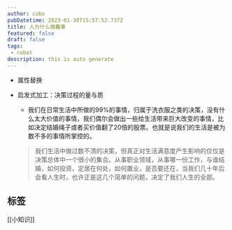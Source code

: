 ```yaml
---
author: cobo
pubDatetime: 2023-01-30T15:57:52.737Z
title: 人为什么做蠢事
featured: false
draft: false
tags:
 - robot
description: this is auto generate
---
```

- 属性替换

- 启发式加工：决策过程的量与质

  - 我们在日常生活中所做的99%的事情，归属于洗衣服之类的决策，没有什么太大价值的事情，我们偶尔会做出一些给生活带来巨大改变的事情，比如决定结婚绳子或者买价值翻了20倍的股票。也就是说我们的生活是被为数不多的事情所掌控的。

  > 我们生活中做过数不清的决策，但真正对生活满意度产生影响的仅仅是决策总体中一个很小的集合。从事职业领域，从事哪一份工作，与谁结婚，如何投资，定居在何处，如何置业，是否要还在，当我们几十年后会看人生时，也许正是这几个简单的问题，决定了我们人生的全部。

  
## 标签
[[小知识]]
